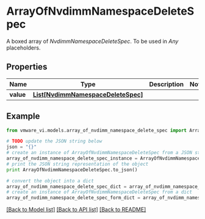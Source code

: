 # ArrayOfNvdimmNamespaceDeleteSpec

A boxed array of *NvdimmNamespaceDeleteSpec*. To be used in *Any* placeholders. 

## Properties
Name | Type | Description | Notes
------------ | ------------- | ------------- | -------------
**value** | [**List[NvdimmNamespaceDeleteSpec]**](NvdimmNamespaceDeleteSpec.md) |  | 

## Example

```python
from vmware_vi.models.array_of_nvdimm_namespace_delete_spec import ArrayOfNvdimmNamespaceDeleteSpec

# TODO update the JSON string below
json = "{}"
# create an instance of ArrayOfNvdimmNamespaceDeleteSpec from a JSON string
array_of_nvdimm_namespace_delete_spec_instance = ArrayOfNvdimmNamespaceDeleteSpec.from_json(json)
# print the JSON string representation of the object
print ArrayOfNvdimmNamespaceDeleteSpec.to_json()

# convert the object into a dict
array_of_nvdimm_namespace_delete_spec_dict = array_of_nvdimm_namespace_delete_spec_instance.to_dict()
# create an instance of ArrayOfNvdimmNamespaceDeleteSpec from a dict
array_of_nvdimm_namespace_delete_spec_form_dict = array_of_nvdimm_namespace_delete_spec.from_dict(array_of_nvdimm_namespace_delete_spec_dict)
```
[[Back to Model list]](../README.md#documentation-for-models) [[Back to API list]](../README.md#documentation-for-api-endpoints) [[Back to README]](../README.md)


